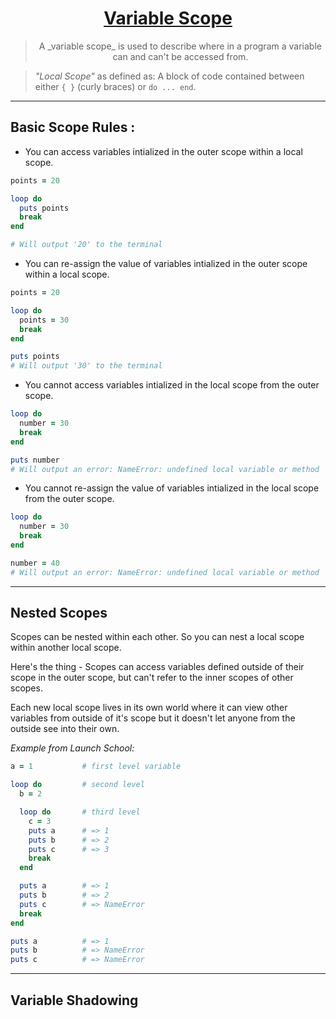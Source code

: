 <h1 style="text-align: center;"><ins>Variable Scope</ins></h1>

<blockquote style="text-align: center;">A _variable scope_ is used to describe where in a program a variable can and can't be accessed from.</blockquote>

> _"Local Scope"_ as defined as:
> A block of code contained between either `{ }` (curly braces) or `do ... end`.

<hr>

## Basic Scope Rules :

- You can access variables intialized in the outer scope within a local scope.
```ruby
points = 20

loop do
  puts points
  break
end 

# Will output '20' to the terminal

```

- You can re-assign the value of variables intialized in the outer scope within a local scope.
```ruby
points = 20

loop do
  points = 30
  break
end 

puts points
# Will output '30' to the terminal

```

- You cannot access variables intialized in the local scope from the outer scope.
```ruby
loop do
  number = 30
  break
end 

puts number
# Will output an error: NameError: undefined local variable or method `number'

```

- You cannot re-assign the value of variables intialized in the local scope from the outer scope.
```ruby
loop do
  number = 30
  break
end 

number = 40
# Will output an error: NameError: undefined local variable or method `number'

```

<hr>

## Nested Scopes

Scopes can be nested within each other. So you can nest a local scope within another local scope.

Here's the thing - Scopes can access variables defined outside of their scope in the outer scope, but can't refer to the inner scopes of other scopes. 

Each new local scope lives in its own world where it can view other variables from outside of it's scope but it doesn't let anyone from the outside see into their own.

_Example from Launch School:_
```ruby
a = 1           # first level variable

loop do         # second level
  b = 2

  loop do       # third level
    c = 3
    puts a      # => 1
    puts b      # => 2
    puts c      # => 3
    break
  end

  puts a        # => 1
  puts b        # => 2
  puts c        # => NameError
  break
end

puts a          # => 1
puts b          # => NameError
puts c          # => NameError
```

<hr>

## Variable Shadowing



